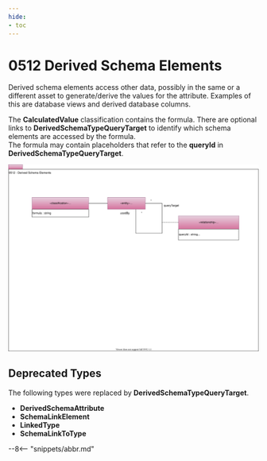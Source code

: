 ```yaml
---
hide:
- toc
---
```


<!-- SPDX-License-Identifier: CC-BY-4.0 -->
<!-- Copyright Contributors to the ODPi Egeria project. -->

# 0512 Derived Schema Elements

Derived schema elements access other data, possibly in the same or a different
asset to generate/derive the values for the attribute.  Examples of this are database views and derived database columns.

The **CalculatedValue** classification contains the formula.
There are optional links to **DerivedSchemaTypeQueryTarget** to identify which schema elements are accessed by the formula.  
The formula may contain placeholders that refer to the **queryId**
in **DerivedSchemaTypeQueryTarget**.

![UML](0512-Derived-Schema-Elements.svg)


## Deprecated Types

The following types were replaced by **DerivedSchemaTypeQueryTarget**.

* **DerivedSchemaAttribute**
* **SchemaLinkElement**
* **LinkedType**
* **SchemaLinkToType**

--8<-- "snippets/abbr.md"